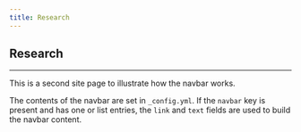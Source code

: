 ```yaml
---
title: Research
---
```


## Research
-----------

This is a second site page to illustrate how the navbar works.

The contents of the navbar are set in `_config.yml`.
If the `navbar` key is present and has one or list entries, the `link` and `text` fields are used to build the navbar content.
